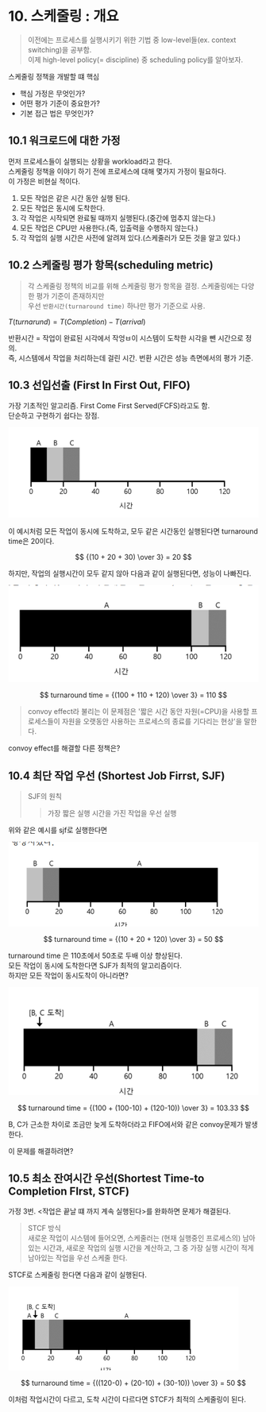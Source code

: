 # 10. 스케줄링 : 개요

> 이전에는 프로세스를 실행시키기 위한 기법 중 low-level들(ex. context switching)을 공부함.  
> 이제 high-level policy(= discipline) 중 scheduling policy를 알아보자.  

스케줄링 정책을 개발할 떄 핵심  
- 핵심 가정은 무엇인가?  
- 어떤 평가 기준이 중요한가?
- 기본 접근 법은 무엇인가?

## 10.1 워크로드에 대한 가정
먼저 프로세스들이 실행되는 상황을 workload라고 한다.  
스케줄링 정책을 이야기 하기 전에 프로세스에 대해 몇가지 가정이 필요하다.  
이 가정은 비현실 적이다.  
1. 모든 작업은 같은 시간 동안 실행 된다.
2. 모든 작업은 동시에 도착한다.
3. 각 작업은 시작되면 완료될 때까지 실행된다.(중간에 멈추지 않는다.)
4. 모든 작업은 CPU만 사용한다.(즉, 입출력을 수행하지 않는다.)
5. 각 작업의 실행 시간은 사전에 알려져 있다.(스케줄러가 모든 것을 알고 있다.)

## 10.2 스케줄링 평가 항목(scheduling metric)
> 각 스케줄링 정책의 비교를 위해 스케줄링 평가 항목을 결정. 스케줄링에는 다양한 평가 기준이 존재하지만  
> 우선 `반환시간(turnaround time)` 하나만 평가 기준으로 사용.

$T(turnarund) = T(Completion) - T(arrival)$ 

반환시간 = 작업이 완료된 시각에서 작엉ㅂ이 시스템이 도착한 시각을 뺀 시간으로 정의.  
즉, 시스템에서 작업을 처리하는데 걸린 시간. 
번환 시간은 성능 측면에서의 평가 기준.

## 10.3 선입선출 (First In First Out, FIFO)
가장 기초적인 알고리즘. First Come First Served(FCFS)라고도 함.  
단순하고 구현하기 쉽다는 장점.

![simple_FIFO](image/FCFS.png)

이 예시처럼 모든 작업이 동시에 도착하고, 모두 같은 시간동인 실행된다면 turnaround time은 20이다.

$$
{(10 + 20 + 30) \over 3} = 20
$$

하지만, 작업의 실행시간이 모두 같지 않아 다음과 같이 실행된다면, 성능이 나빠진다.

![diff_fifo](image/FCFS_diff_service_time.png) 
 
$$
turnaround time = {(100 + 110 + 120) \over 3} = 110
$$

 >convoy effect라 불리는 이 문제점은 '짧은 시간 동안 자원(=CPU)을 사용할 프로세스들이 자원을 오랫동안 사용하는 프로세스의 종료를 기다리는 현상'을 말한다.

 convoy effect를 해결할 다른 정책은?

 ## 10.4 최단 작업 우선 (Shortest Job Firrst, SJF)
 > SJF의 원칙
 >> 가장 짧은 실행 시간을 가진 작업을 우선 실행

위와 같은 예시를 sjf로 실행한다면 

 ![sjf](image/SJF.png)

 $$
turnaround time = {(10 + 20 + 120) \over 3} = 50
$$

turnaround time	은 110초에서 50초로 두배 이상 향상된다.  
모든 작업이 동시에 도착한다면 SJF가 최적의 알고리즘이다.  
하지만 모든 작업이 동시도착이 아니라면?  

![SJF_diff_arrival](image/SJF_diff_arrival.png)

$$
turnaround time = {(100 + (100-10) + (120-10)) \over 3} = 103.33
$$

B, C가 근소한 차이로 조금만 늦게 도착하더라고 FIFO에서와 같은 convoy문제가 발생한다.  

이 문제를 해결하려면?

## 10.5 최소 잔여시간 우선(Shortest Time-to Completion FIrst, STCF)

가정 3번. <작업은 끝날 떄 까지 계속 실행된다>를 완화하면 문제가 해결된다.

> STCF 방식  
> 새로운 작업이 시스템에 들어오면, 스케줄러는 (현재 실행중인 프로세스의) 남아있는 시간과, 
> 새로운 작업의 실행 시간을 계산하고, 그 중 가장 실행 시간이 적게 남아있는 작업을 우선 스케줄 한다.

STCF로 스케줄링 한다면 다음과 같이 실행된다.

![STCF](image/STCF.png)

$$
turnaround time = {((120-0) + (20-10) + (30-10)) \over 3} = 50
$$

이처럼 작업시간이 다르고, 도착 시간이 다르다면 STCF가 최적의 스케줄링이 된다.

